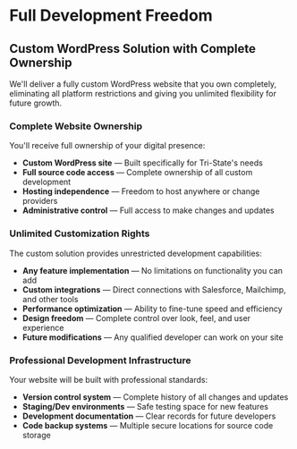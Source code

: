 # Full Development Freedom

## Custom WordPress Solution with Complete Ownership

We'll deliver a fully custom WordPress website that you own completely, eliminating all platform restrictions and giving you unlimited flexibility for future growth.

### Complete Website Ownership

You'll receive full ownership of your digital presence:

-   **Custom WordPress site** — Built specifically for Tri-State's needs
-   **Full source code access** — Complete ownership of all custom development
-   **Hosting independence** — Freedom to host anywhere or change providers
-   **Administrative control** — Full access to make changes and updates

### Unlimited Customization Rights

The custom solution provides unrestricted development capabilities:

-   **Any feature implementation** — No limitations on functionality you can add
-   **Custom integrations** — Direct connections with Salesforce, Mailchimp, and other tools
-   **Performance optimization** — Ability to fine-tune speed and efficiency
-   **Design freedom** — Complete control over look, feel, and user experience
-   **Future modifications** — Any qualified developer can work on your site

### Professional Development Infrastructure

Your website will be built with professional standards:

-   **Version control system** — Complete history of all changes and updates
-   **Staging/Dev environments** — Safe testing space for new features
-   **Development documentation** — Clear records for future developers
-   **Code backup systems** — Multiple secure locations for source code storage
